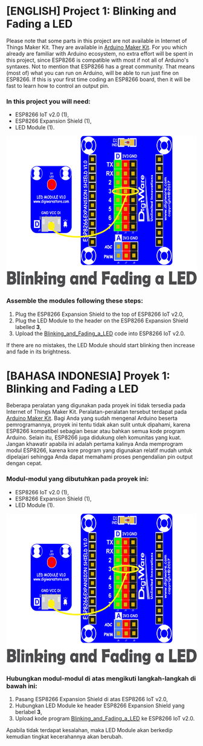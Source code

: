 # [ENGLISH] Project 1: Blinking and Fading a LED
Please note that some parts in this project are not available in Internet of Things Maker Kit. They are available in [Arduino Maker Kit](https://github.com/userdw/Arduino_Maker_Kit).
For you which already are familiar with Arduino ecosystem, no extra effort will be spent in this project, since ESP8266 is compatible with most if not all of Arduino's syntaxes. Not to mention that ESP8266 has a great community. That means (most of) what you can run on Arduino, will be able to run just fine on ESP8266. If this is your first time coding an ESP8266 board, then it will be fast to learn how to control an output pin.

### In this project you will need:
* ESP8266 IoT v2.0 (1),
* ESP8266 Expansion Shield (1),
* LED Module (1).

<img src="/images/01_blinking_and_fading_led.png" height="400">

### Assemble the modules following these steps:
1. Plug the ESP8266 Expansion Shield to the top of ESP8266 IoT v2.0,
2. Plug the LED Module to the header on the ESP8266 Expansion Shield labelled **3**,
3. Upload the [Blinking_and_Fading_a_LED](/01_Blinking_and_Fading_a_LED/Blinking_and_Fading_a_LED) code into ESP8266 IoT v2.0.

If there are no mistakes, the LED Module should start blinking then increase and fade in its brightness.

# [BAHASA INDONESIA] Proyek 1: Blinking and Fading a LED
Beberapa peralatan yang digunakan pada proyek ini tidak tersedia pada Internet of Things Maker Kit. Peralatan-peralatan tersebut terdapat pada [Arduino Maker Kit](https://github.com/userdw/Arduino_Maker_Kit).
Bagi Anda yang sudah mengenal Arduino beserta pemrogramannya, proyek ini tentu tidak akan sulit untuk dipahami, karena ESP8266 kompatibel sebagian besar atau bahkan semua kode program Arduino. Selain itu, ESP8266 juga didukung oleh komunitas yang kuat. Jangan khawatir apabila ini adalah pertama kalinya Anda memprogram modul ESP8266, karena kore program yang digunakan relatif mudah untuk dipelajari sehingga Anda dapat memahami proses pengendalian pin output dengan cepat.

### Modul-modul yang dibutuhkan pada proyek ini:
* ESP8266 IoT v2.0 (1),
* ESP8266 Expansion Shield (1),
* LED Module (1).

<img src="/images/01_blinking_and_fading_led.png" height="400">

### Hubungkan modul-modul di atas mengikuti langkah-langkah di bawah ini:
1. Pasang ESP8266 Expansion Shield di atas ESP8266 IoT v2.0,
2. Hubungkan LED Module ke header ESP8266 Expansion Shield yang berlabel **3**,
3. Upload kode program [Blinking_and_Fading_a_LED](/01_Blinking_and_Fading_a_LED/Blinking_and_Fading_a_LED) ke ESP8266 IoT v2.0.

Apabila tidak terdapat kesalahan, maka LED Module akan berkedip kemudian tingkat kecerahannya akan berubah.
